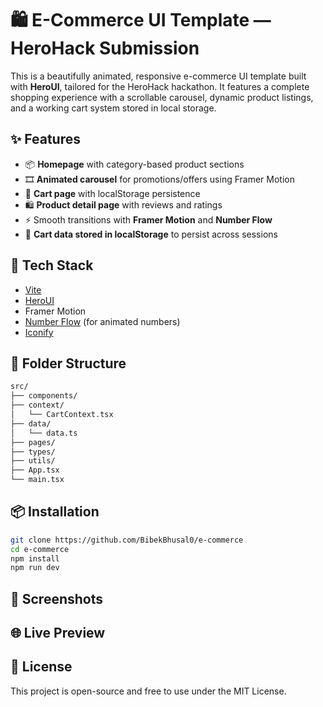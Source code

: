 # 🛍️ E-Commerce UI Template — HeroHack Submission

This is a beautifully animated, responsive e-commerce UI template built with **HeroUI**, tailored for the HeroHack hackathon. It features a complete shopping experience with a scrollable carousel, dynamic product listings, and a working cart system stored in local storage.

## ✨ Features

- 📦 **Homepage** with category-based product sections
- 🎞️ **Animated carousel** for promotions/offers using Framer Motion
- 🛒 **Cart page** with localStorage persistence
- 🛍️ **Product detail page** with reviews and ratings
- ⚡ Smooth transitions with **Framer Motion** and **Number Flow**
- 💾 **Cart data stored in localStorage** to persist across sessions

## 🧩 Tech Stack

- [Vite](https://vitejs.dev/)
- [HeroUI](https://www.heroui.com/)
- Framer Motion
- [Number Flow](https://number-flow.barvian.me/) (for animated numbers)
- [Iconify](https://icon-sets.iconify.design/)

## 📁 Folder Structure

```bash
src/
├── components/
├── context/
│   └── CartContext.tsx
├── data/
│   └── data.ts
├── pages/
├── types/
├── utils/
├── App.tsx
└── main.tsx
```

## 📦 Installation

```bash
git clone https://github.com/BibekBhusal0/e-commerce
cd e-commerce
npm install
npm run dev
```

## 📸 Screenshots

## 🌐 Live Preview

## 📜 License

This project is open-source and free to use under the MIT License.
